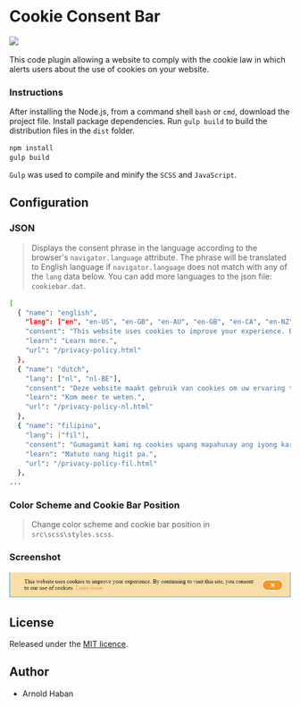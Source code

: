# Cookie Consent Bar
![](https://img.shields.io/badge/version-1.0.0-orange.svg)

This code plugin allowing a website to comply with the cookie law in which alerts users about the use of cookies on your website.

### Instructions
  
After installing the Node.js, from a command shell `bash` or `cmd`, download the project file. Install package dependencies. Run `gulp build` to build the distribution files in the `dist` folder.

```bash
npm install
gulp build
```

`Gulp` was used to compile and minify the `SCSS` and `JavaScript`.


## Configuration

### JSON

> Displays the consent phrase in the language according to the browser's `navigator.language` attribute. The phrase will be translated to English language if `navigator.language` does not match with any of the `lang` data below. You can add more languages to the json file: `cookiebar.dat`.

```bash
[
  { "name": "english",
    "lang": ["en", "en-US", "en-GB", "en-AU", "en-GB", "en-CA", "en-NZ", "en-IE", "en-ZA", "en-JM", "en-BZ", "en-TT"],
    "consent": "This website uses cookies to improve your experience. By continuing to visit this site, you consent to our use of cookies.",
    "learn": "Learn more.",
    "url": "/privacy-policy.html"
  },
  { "name": "dutch",
    "lang": ["nl", "nl-BE"],
    "consent": "Deze website maakt gebruik van cookies om uw ervaring te verbeteren. Door deze site te blijven bezoeken, stemt u in met het gebruik van cookies.",
    "learn": "Kom meer te weten.",
    "url": "/privacy-policy-nl.html"
  },
  { "name": "filipino",
    "lang": ["fil"],
    "consent": "Gumagamit kami ng cookies upang mapahusay ang iyong karanasan. Sa patuloy na pagbisita sa site na ito, pinapayagan mo ang aming paggamit ng mga cookies.",
    "learn": "Matuto nang higit pa.",
    "url": "/privacy-policy-fil.html"
  },
...
```

### Color Scheme and Cookie Bar Position

> Change color scheme and cookie bar position in `src\scss\styles.scss`.

### Screenshot

![](https://github.com/hsbyte/cookie-bar-consent/blob/master/.md/cookiebar.jpg)


## License

Released under the [MIT licence](http://opensource.org/licenses/MIT).


## Author

- Arnold Haban
